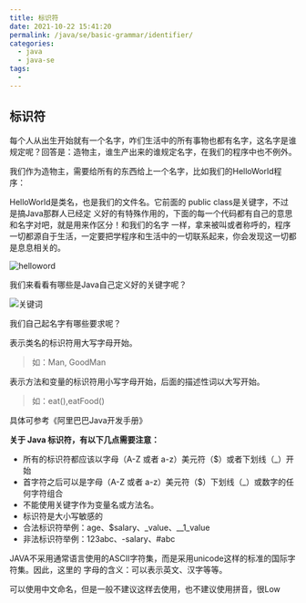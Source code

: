 ```yaml
---
title: 标识符
date: 2021-10-22 15:41:20
permalink: /java/se/basic-grammar/identifier/
categories: 
  - java
  - java-se
tags: 
  - 
---
```


## 标识符

每个人从出生开始就有一个名字，咋们生活中的所有事物也都有名字，这名字是谁规定呢？回答是：造物主，谁生产出来的谁规定名字，在我们的程序中也不例外。

我们作为造物主，需要给所有的东西给上一个名字，比如我们的HelloWorld程序：

HelloWorld是类名，也是我们的文件名。它前面的 public class是关键字，不过是搞Java那群人已经定 义好的有特殊作用的，下面的每一个代码都有自己的意思和名字对吧，就是用来作区分！和我们的名字 一样，拿来被叫或者称呼的，程序一切都源自于生活，一定要把学程序和生活中的一切联系起来，你会发现这一切都是息息相关的。

![helloword](https://cdn.jsdelivr.net/gh/Kele-Bingtang/static/img/JavaSE基础/20211024141441.png)

我们来看看有哪些是Java自己定义好的关键字呢？

![关键词](https://cdn.jsdelivr.net/gh/Kele-Bingtang/static/img/JavaSE基础/20211024141507.png)

我们自己起名字有哪些要求呢？ 

表示类名的标识符用大写字母开始。

> 如：Man, GoodMan

表示方法和变量的标识符用小写字母开始，后面的描述性词以大写开始。

> 如：eat(),eatFood()

具体可参考《阿里巴巴Java开发手册》

**关于 Java 标识符，有以下几点需要注意：**

- 所有的标识符都应该以字母（A-Z 或者 a-z）美元符（$）或者下划线（_）开始
- 首字符之后可以是字母（A-Z 或者 a-z）美元符（$）下划线（_）或数字的任何字符组合
- 不能使用关键字作为变量名或方法名。
- 标识符是大小写敏感的
- 合法标识符举例：age、$salary、_value、__1_value
- 非法标识符举例：123abc、-salary、#abc

JAVA不采用通常语言使用的ASCII字符集，而是采用unicode这样的标准的国际字符集。因此，这里的 字母的含义：可以表示英文、汉字等等。

可以使用中文命名，但是一般不建议这样去使用，也不建议使用拼音，很Low